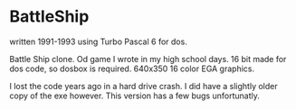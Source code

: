BattleShip
==========
written 1991-1993 using Turbo Pascal 6 for dos.

Battle Ship clone. Od game I wrote in my high school days. 16 bit made for dos code, 
so dosbox is required. 640x350 16 color EGA graphics.

I lost the code years ago in a hard drive crash. I did have a slightly older copy of the exe however.
This version has a few bugs unfortunatly.